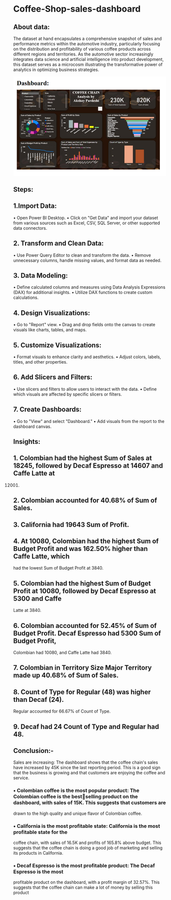 # Coffee-Shop-sales-dashboard
## About data:
The dataset at hand encapsulates a comprehensive snapshot of sales and
performance metrics within the automotive industry, particularly focusing on
the distribution and profitability of various coffee products across different
regions and territories.
As the automotive sector increasingly integrates data science and
artificial intelligence into product development, this dataset serves as a
microcosm illustrating the transformative power of analytics in optimizing
business strategies.

<img src="Dashborad/Db1.PNG/">

## Steps:
## 1.Import Data:
• Open Power BI Desktop.
• Click on "Get Data" and import your dataset from various sources such as
Excel, CSV, SQL Server, or other supported data connectors.
## 2. Transform and Clean Data:
• Use Power Query Editor to clean and transform the data.
• Remove unnecessary columns, handle missing values, and format data as
needed.
## 3. Data Modeling:
• Define calculated columns and measures using Data Analysis
Expressions (DAX) for additional insights.
• Utilize DAX functions to create custom calculations.
## 4. Design Visualizations:
• Go to "Report" view.
• Drag and drop fields onto the canvas to create visuals like charts, tables,
and maps.
## 5. Customize Visualizations:
• Format visuals to enhance clarity and aesthetics.
• Adjust colors, labels, titles, and other properties.
## 6. Add Slicers and Filters:
• Use slicers and filters to allow users to interact with the data.
• Define which visuals are affected by specific slicers or filters.
## 7. Create Dashboards:
• Go to "View" and select "Dashboard."
• Add visuals from the report to the dashboard canvas.

## Insights:
## 1. Colombian had the highest Sum of Sales at 18245, followed by Decaf Espresso at 14607 and Caffe Latte at
12001.
## 2. Colombian accounted for 40.68% of Sum of Sales.
## 3. California had 19643 Sum of Profit.
## 4. At 10080, Colombian had the highest Sum of Budget Profit and was 162.50% higher than Caffe Latte, which 
had the lowest Sum of Budget Profit at 3840.
## 5. Colombian had the highest Sum of Budget Profit at 10080, followed by Decaf Espresso at 5300 and Caffe 
Latte at 3840.
## 6. Colombian accounted for 52.45% of Sum of Budget Profit. Decaf Espresso had 5300 Sum of Budget Profit,
Colombian had 10080, and Caffe Latte had 3840.
## 7. Colombian in Territory Size Major Territory made up 40.68% of Sum of Sales.
## 8. Count of Type for Regular (48) was higher than Decaf (24).
Regular accounted for 66.67% of Count of Type.
## 9. Decaf had 24 Count of Type and Regular had 48.
## Conclusion:-
Sales are increasing: The dashboard shows that the coffee chain's sales have increased by
45K since the last reporting period. This is a good sign that the business is growing and that 
customers are enjoying the coffee and service.
### • Colombian coffee is the most popular product: The Colombian coffee is the bestselling product on the dashboard, with sales of 15K. This suggests that customers are 
drawn to the high quality and unique flavor of Colombian coffee.
### • California is the most profitable state: California is the most profitable state for the 
coffee chain, with sales of 16.5K and profits of 165.8% above budget. This suggests 
that the coffee chain is doing a good job of marketing and selling its products in 
California.
### • Decaf Espresso is the most profitable product: The Decaf Espresso is the most 
profitable product on the dashboard, with a profit margin of 32.57%. This suggests 
that the coffee chain can make a lot of money by selling this product
